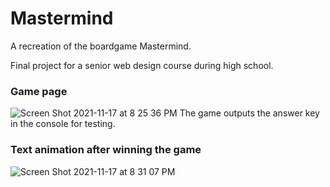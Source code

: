 # Mastermind
A recreation of the boardgame Mastermind.

Final project for a senior web design course during high school.

### Game page
![Screen Shot 2021-11-17 at 8 25 36 PM](https://user-images.githubusercontent.com/62566771/142334106-0e0a2a5a-b06e-453f-9809-8bb08fb745aa.png)
The game outputs the answer key in the console for testing.

### Text animation after winning the game
![Screen Shot 2021-11-17 at 8 31 07 PM](https://user-images.githubusercontent.com/62566771/142334711-e4768e1f-dec3-415f-afdb-ef1845cb3f5a.png)

